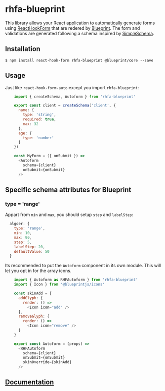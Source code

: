 # rhfa-blueprint

This library allows your React application to automatically generate forms using [ReactHookForm](https://react-hook-form.com/) that are redered by [Blueprint](https://blueprintjs.com/). The form and validations are generated following a schema inspired by [SimpleSchema](https://github.com/aldeed/simple-schema-js).

## Installation

    $ npm install react-hook-form rhfa-blueprint @blueprint/core --save

## Usage

Just like `react-hook-form-auto` except you import `rhfa-blueprint`:

```javascript
    import { createSchema, Autoform } from 'rhfa-blueprint'

    export const client = createSchema('client', {
      name: {
        type: 'string',
        required: true,
        max: 32
      },
      age: {
        type: 'number'
      }
    })

    const MyForm = ({ onSubmit }) =>
      <Autoform
        schema={client}
        onSubmit={onSubmit}
      />
```

## Specific schema attributes for Blueprint

### type = 'range'

Appart from `min` and `max`, you should setup `step` and `labelStep`:

```javascript
  algoer: {
    type: 'range',
    min: 10,
    max: 90,
    step: 5,
    labelStep: 20,
    defaultValue: 50
  }
```

Its recommended to put the `Autoform` component in its own module. This will let you opt in for the array icons.

```javascript
    import { Autoform as RHFAutoform } from 'rhfa-blueprint'
    import { Icon } from '@blueprintjs/icons'

    const skinAdd = {
      addGlyph: {
        render: () =>
          <Icon icon="add" />
      },
      removeGlyph: {
        render: () =>
          <Icon icon="remove" />
      }
    }

    export const Autoform = (props) =>
      <RHFAutoform
        schema={client}
        onSubmit={onSubmit}
        skinOverride={skinAdd}
      />
```

## [Documentation](https://github.com/dgonz64/react-hook-form-auto)
